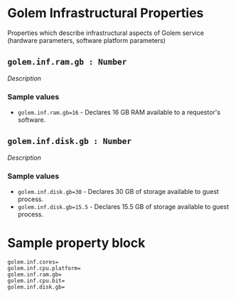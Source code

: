 # Golem Infrastructural Properties
Properties which describe infrastructural aspects of Golem service (hardware parameters, software platform parameters)

## `golem.inf.ram.gb : Number`
_Description_

### Sample values

* `golem.inf.ram.gb=16` - Declares 16 GB RAM available to a requestor's software.

## `golem.inf.disk.gb : Number`
_Description_

### Sample values

* `golem.inf.disk.gb=30` - Declares 30 GB of storage available to guest process.
* `golem.inf.disk.gb=15.5` - Declares 15.5 GB of storage available to guest process.


# Sample property block
```
golem.inf.cores=
golem.inf.cpu.platform=
golem.inf.ram.gb=
golem.inf.cpu.bit=
golem.inf.disk.gb=
```
